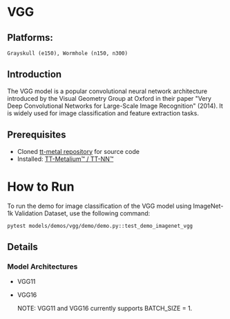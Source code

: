 # VGG

## Platforms:
    Grayskull (e150), Wormhole (n150, n300)

## Introduction
The VGG model is a popular convolutional neural network architecture introduced by the Visual Geometry Group at Oxford in their paper "Very Deep Convolutional Networks for Large-Scale Image Recognition" (2014). It is widely used for image classification and feature extraction tasks.

## Prerequisites
- Cloned [tt-metal repository](https://github.com/tenstorrent/tt-metal) for source code
- Installed: [TT-Metalium™ / TT-NN™](https://github.com/tenstorrent/tt-metal/blob/main/INSTALLING.md)

# How to Run
To run the demo for image classification of the VGG model using ImageNet-1k Validation Dataset, use the following command:
```
pytest models/demos/vgg/demo/demo.py::test_demo_imagenet_vgg
```

## Details
### Model Architectures
- VGG11
- VGG16

  NOTE: VGG11 and VGG16 currently supports BATCH_SIZE = 1.
